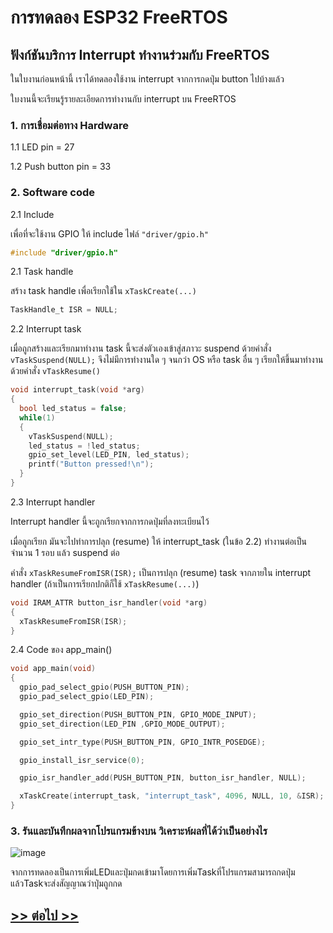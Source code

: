 # การทดลอง ESP32 FreeRTOS 
##  ฟังก์ชันบริการ Interrupt ทำงานร่วมกับ FreeRTOS

ในใบงานก่อนหน้านี้ เราได้ทดลองใช้งาน interrupt จากการกดปุ่ม button ไปบ้างแล้ว

ใบงานนี้จะเรียนรู้รายละเอียดการทำงานกับ interrupt บน FreeRTOS

### 1. การเชื่อมต่อทาง Hardware

1.1 LED pin  =  27

1.2 Push button pin = 33 

### 2. Software code

2.1 Include

เพื่อที่จะใช้งาน GPIO ให้ include ไฟล์ `"driver/gpio.h"`

```c
#include "driver/gpio.h"
```

2.1 Task handle

สร้าง task handle เพื่อเรียกใช้ใน `xTaskCreate(...)`

```c
TaskHandle_t ISR = NULL;
```

2.2 Interrupt task


เมื่อถูกสร้างและเรียกมาทำงาน task นี้จะส่งตัวเองเข้าสู่สภาวะ suspend ด้วยคำสั่ง `vTaskSuspend(NULL);` จึงไม่มีการทำงานใด ๆ จนกว่า OS หรือ task อื่น ๆ เรียกให้ขึ้นมาทำงานด้วยคำสั่ง `vTaskResume()`

```c
void interrupt_task(void *arg)
{
  bool led_status = false;
  while(1)
  {
    vTaskSuspend(NULL);
    led_status = !led_status;
    gpio_set_level(LED_PIN, led_status);
    printf("Button pressed!\n");
  }
}
```

2.3 Interrupt handler

Interrupt handler นี้จะถูกเรียกจากการกดปุ่มที่ลงทะเบียนไว้

เมื่อถูกเรียก มันจะไปทำการปลุก (resume) ให้ interrupt_task (ในข้อ 2.2) ทำงานต่อเป็นจำนวน 1 รอบ แล้ว suspend ต่อ

คำสั่ง   `xTaskResumeFromISR(ISR);` เป็นการปลุก (resume) task จากภายใน interrupt handler  (ถ้าเป็นการเรียกปกติก็ใช้ `xTaskResume(...)`)

```c
void IRAM_ATTR button_isr_handler(void *arg)
{
  xTaskResumeFromISR(ISR);
}
```

2.4 Code ของ app_main()

```c
void app_main(void)
{
  gpio_pad_select_gpio(PUSH_BUTTON_PIN);
  gpio_pad_select_gpio(LED_PIN);

  gpio_set_direction(PUSH_BUTTON_PIN, GPIO_MODE_INPUT);
  gpio_set_direction(LED_PIN ,GPIO_MODE_OUTPUT);

  gpio_set_intr_type(PUSH_BUTTON_PIN, GPIO_INTR_POSEDGE);

  gpio_install_isr_service(0);

  gpio_isr_handler_add(PUSH_BUTTON_PIN, button_isr_handler, NULL);

  xTaskCreate(interrupt_task, "interrupt_task", 4096, NULL, 10, &ISR);
}
```

### 3. รันและบันทึกผลจากโปรแกรมข้างบน วิเคราะห์ผลที่ได้ว่าเป็นอย่างไร

![image](https://github.com/user-attachments/assets/1ffbb278-1776-40a6-8fcc-6877746de460)

 จากการทดลองเป็นการเพิ่มLEDและปุ่มกดเข้ามาโดยการเพิ่มTaskที่โปรแกรมสามารถกดปุ่มแล้วTaskจะส่งสัญญาณว่าปุ่มถูกกด
 
## [>> ต่อไป >>](./ESP32-FreeRTOS-Labsheet-7.md) 
